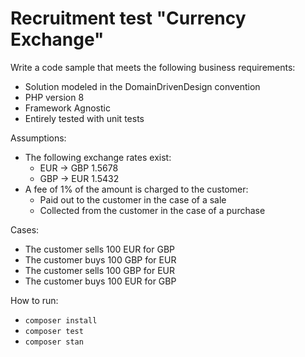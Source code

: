 # Recruitment test "Currency Exchange"

Write a code sample that meets the following business requirements:

- Solution modeled in the DomainDrivenDesign convention
- PHP version 8
- Framework Agnostic
- Entirely tested with unit tests

Assumptions:

- The following exchange rates exist:
    - EUR -> GBP 1.5678
    - GBP -> EUR 1.5432
- A fee of 1% of the amount is charged to the customer:
    - Paid out to the customer in the case of a sale
    - Collected from the customer in the case of a purchase

Cases:

- The customer sells 100 EUR for GBP
- The customer buys 100 GBP for EUR
- The customer sells 100 GBP for EUR
- The customer buys 100 EUR for GBP

How to run:

- `composer install`
- `composer test`
- `composer stan`
